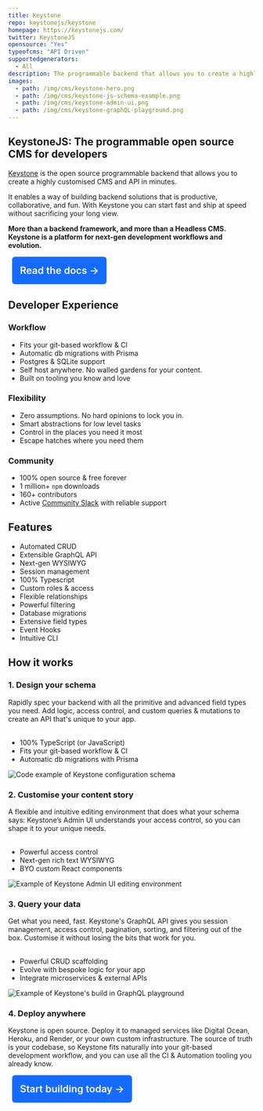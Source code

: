 ```yaml
---
title: Keystone
repo: keystonejs/keystone
homepage: https://keystonejs.com/
twitter: KeystoneJS
opensource: "Yes"
typeofcms: "API Driven"
supportedgenerators:
  - All
description: The programmable backend that allows you to create a highly customised CMS and API in minutes.
images:
  - path: /img/cms/keystone-hero.png
  - path: /img/cms/keystone-js-schema-example.png
  - path: /img/cms/keystone-admin-ui.png
  - path: /img/cms/keystone-graphQL-playground.png
---
```


## KeystoneJS: The programmable open source CMS for developers

[Keystone](https://keystonejs.com/) is the open source programmable backend that allows you to create a highly customised CMS and API in minutes.

It enables a way of building backend solutions that is productive, collaborative, and fun. With Keystone you can start fast and ship at speed without sacrificing your long view.

**More than a backend framework, and more than a Headless CMS. Keystone is a platform for next-gen development workflows and evolution.**

\
&nbsp;
<a href="https://keystonejs.com/docs" style="margin: 1rem 0; padding: 1rem; background-color: #166bff; color: #fff; text-decoration: none;  border-radius: 6px; font-size: 1.25rem; font-weight: 600; ">Read the docs →</a>
\
&nbsp;

## Developer Experience
### Workflow

- Fits your git-based workflow & CI
- Automatic db migrations with Prisma
- Postgres & SQLite support
- Self host anywhere. No walled gardens for your content.
- Built on tooling you know and love
### Flexibility

- Zero assumptions. No hard opinions to lock you in.
- Smart abstractions for low level tasks
- Control in the places you need it most
- Escape hatches where you need them
### Community

- 100% open source & free forever
- 1 million+ `npm` downloads
- 160+ contributors
- Active [Community Slack](https://community.keystonejs.com/) with reliable support

## Features

- Automated CRUD
- Extensible GraphQL API
- Next-gen WYSIWYG
- Session management
- 100% Typescript
- Custom roles & access
- Flexible relationships
- Powerful filtering
- Database migrations
- Extensive field types
- Event Hooks
- Intuitive CLI
## How it works
### 1. Design your schema

Rapidly spec your backend with all the primitive and advanced field types you need. Add logic, access control, and custom queries & mutations to create an API that's unique to your app.
\
&nbsp;

- 100% TypeScript (or JavaScript)
- Fits your git-based workflow & CI
- Automatic db migrations with Prisma

<img src="img/cms/keystone-js-schema-example.png" alt="Code example of Keystone configuration schema" />

### 2. Customise your content story

A flexible and intuitive editing environment that does what your schema says: Keystone’s Admin UI understands your access control, so you can shape it to your unique needs.
\
&nbsp;

- Powerful access control
- Next-gen rich text WYSIWYG
- BYO custom React components

<img src="img/cms/keystone-admin-ui.png" alt="Example of Keystone Admin UI editing environment" />

### 3. Query your data

Get what you need, fast. Keystone's GraphQL API gives you session management, access control, pagination, sorting, and filtering out of the box. Customise it without losing the bits that work for you.
\
&nbsp;

- Powerful CRUD scaffolding
- Evolve with bespoke logic for your app
- Integrate microservices & external APIs

<img src="img/cms/keystone-graphQL-playground.png" alt="Example of Keystone's build in GraphQL playground" />

### 4. Deploy anywhere

Keystone is open source. Deploy it to managed services like Digital Ocean, Heroku, and Render, or your own custom infrastructure. The source of truth is your codebase, so Keystone fits naturally into your git-based development workflow, and you can use all the CI & Automation tooling you already know.

\
&nbsp;
<a href="https://keystonejs.com/docs" style="margin: 1rem 0; padding: 1rem; background-color: #166bff; color: #fff; text-decoration: none;  border-radius: 6px; font-size: 1.25rem; font-weight: 600; ">Start building today →</a>
\
&nbsp;

